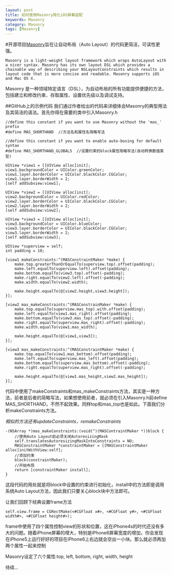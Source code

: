 ```yaml
---
layout: post
title: 如何使用Masonry简化iOS屏幕适配
keywords: Masonry
category: Masonry
tags: [Masonry]
---
```


#开源项目[Masonry](https://github.com/Masonry/Masonry)旨在让自动布局（Auto Layout）的代码更简洁，可读性更强。


    Masonry is a light-weight layout framework which wraps AutoLayout with a nicer syntax. Masonry has its own layout DSL which provides a chainable way of describing your NSLayoutConstraints which results in layout code that is more concise and readable. Masonry supports iOS and Mac OS X.
    
Masonry 是一种领域特定语言（DSL），为自动布局的所有功能提供便捷的方法，包括建立和修改约束、存取属性、设置优先级以及调试支持。

##GitHub上的示例代码
我们通过作者给出的代码来详细体会Masonry的典型用法及其简洁的语法。首先你得在需要的类中引入Masonry.h

    //define this constant if you want to use Masonry without the 'mas_' prefix
    #define MAS_SHORTHAND  //方法名和属性名简略写法

    //define this constant if you want to enable auto-boxing for default syntax
    #define MAS_SHORTHAND_GLOBALS  //设置约束的block属性简略写法(自动转换数值类型)

    UIView *view1 = [[UIView alloc]init];
    view1.backgroundColor = UIColor.greenColor;
    view1.layer.borderColor = UIColor.blackColor.CGColor;
    view1.layer.borderWidth = 2;
    [self addSubview:view1];
    
    UIView *view2 = [[UIView alloc]init];
    view2.backgroundColor = UIColor.redColor;
    view2.layer.borderColor = UIColor.blackColor.CGColor;
    view2.layer.borderWidth = 2;
    [self addSubview:view2];
    
    UIView *view3 = [[UIView alloc]init];
    view3.backgroundColor = UIColor.blueColor;
    view3.layer.borderColor = UIColor.blackColor.CGColor;
    view3.layer.borderWidth = 2;
    [self addSubview:view3];
    
    UIView *superview = self;
    int padding = 10;
    
    [view1 makeConstraints:^(MASConstraintMaker *make) {
        make.top.greaterThanOrEqualTo(superview.top).offset(padding);
        make.left.equalTo(superview.left).offset(padding);
        make.bottom.equalTo(view3.top).offset(-padding);
        make.right.equalTo(view2.left).offset(-padding);
        make.width.equalTo(view2.width);
        
        make.height.equalTo(@[view2.height,view3.height]);
    }];
    
    [view2 mas_makeConstraints:^(MASConstrainMaker *make) {
        make.top.equalTo(superview.mas_top).with.offset(padding);
        make.left.equalTo(view1.mas_right).offset(padding);
        make.bottom.equalTo(view3.mas_top).offset(-padding);
        make.right.equalTo(superview.mas_right).offset(-padding);
        make.width.equalTo(view1.mas_width);
        
        make.height.equalTo(@[view1,view3]);
    }];
    
    [view3 mas_makeConstraints:^(MASConstraintMaker *make) {
        make.top.equalTo(view1.mas_bottom).offset(padding);
        make.left.equalTo(superview.mas_left).offset(padding);
        make.bottom.equalTo(superview.mas_bottom).offset(-padding);
        make.right.equalTo(superview.mas_right).offset(-padding);
        
        make.height.equalTo(@[view1.mas_height,view2.mas_height]);
    }];
    
代码中使用了makeConstraints和mas_makeConstraints方法，其实是一种方法，前者是后者的简略写法，如果想使用前者，就必须在引入Masonry.h前define MAS_SHORTHAND，不然不起效果。同样top和mas_top也是如此。下面我们分析makeConstraints方法。

*相似的方法还有updateConstraints，remakeConstraints*

    -(NSArray *)mas_makeConstraints:(void(^)(MASContraintMaker *))block {
        //使用Auto Layout前必须关闭AutoresizingMask
        self.translatesAutoresizingMaskIntoConstraints = NO;
        MASConstraintMaker *constraintMaker = [[MASConstraintMaker alloc]initWithView:self];
        //添加约束
        block(constraintMaker);
        //开始布局
        return [constraintMaker install];
    }
    
这段代码的用处就是将block中设置的约束进行初始化，install中的方法即是调用系统Auto Layout方法，因此我们只要关心block块中方法即可。

让我们回顾下经典设置frame方法

    self.view.frame = CGRectMake(<#CGFloat x#>, <#CGFloat y#>, <#CGFloat width#>, <#CGFloat height#>);
    
frame中使用了四个属性控制view的形状和位置，这在iPhone4s的时代还没有多大的问题。随着iPhone屏幕的增大，特别是iPhone6屏幕宽度的增加，你会发现在iPhone5上运行好好的项目在iPhone6上右边就会空出一小块。那么就必须再加两个属性一起来控制

Masonry设定了六个属性:top, left, bottom, right, width, height 

待续...
    
    

